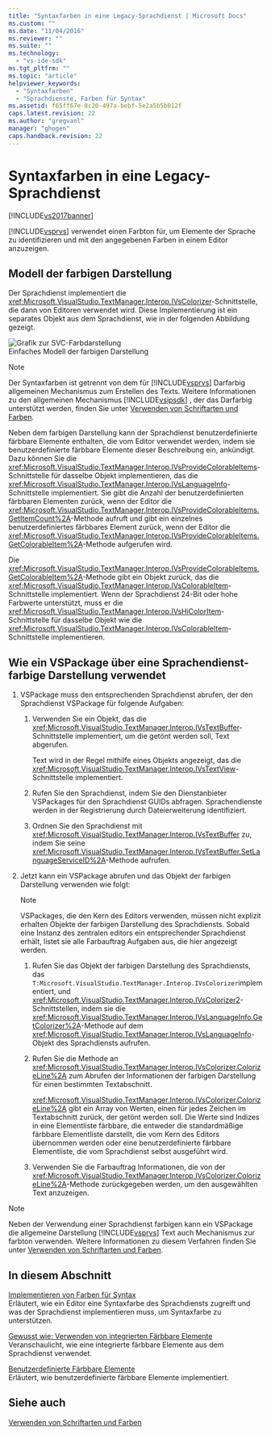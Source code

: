 ```yaml
---
title: "Syntaxfarben in eine Legacy-Sprachdienst | Microsoft Docs"
ms.custom: ""
ms.date: "11/04/2016"
ms.reviewer: ""
ms.suite: ""
ms.technology: 
  - "vs-ide-sdk"
ms.tgt_pltfrm: ""
ms.topic: "article"
helpviewer_keywords: 
  - "Syntaxfarben"
  - "Sprachdienste, Farben für Syntax"
ms.assetid: f65ff67e-8c20-497a-bebf-5e2a5b5b012f
caps.latest.revision: 22
ms.author: "gregvanl"
manager: "ghogen"
caps.handback.revision: 22
---
```

# Syntaxfarben in eine Legacy-Sprachdienst
[!INCLUDE[vs2017banner](../../code-quality/includes/vs2017banner.md)]

[!INCLUDE[vsprvs](../../code-quality/includes/vsprvs_md.md)] verwendet einen Farbton für, um Elemente der Sprache zu identifizieren und mit den angegebenen Farben in einem Editor anzuzeigen.  
  
## Modell der farbigen Darstellung  
 Der Sprachdienst implementiert die <xref:Microsoft.VisualStudio.TextManager.Interop.IVsColorizer>\-Schnittstelle, die dann von Editoren verwendet wird.  Diese Implementierung ist ein separates Objekt aus dem Sprachdienst, wie in der folgenden Abbildung gezeigt.  
  
 ![Grafik zur SVC&#45;Farbdarstellung](../../extensibility/internals/media/figlgsvccolorizer.png "FigLgSvcColorizer")  
Einfaches Modell der farbigen Darstellung  
  
> [!NOTE]
>  Der Syntaxfarben ist getrennt von dem für [!INCLUDE[vsprvs](../../code-quality/includes/vsprvs_md.md)] Darfarbig allgemeinen Mechanismus zum Erstellen des Texts.  Weitere Informationen zu den allgemeinen Mechanismus [!INCLUDE[vsipsdk](../../extensibility/includes/vsipsdk_md.md)] , der das Darfarbig unterstützt werden, finden Sie unter [Verwenden von Schriftarten und Farben](../../extensibility/using-fonts-and-colors.md).  
  
 Neben dem farbigen Darstellung kann der Sprachdienst benutzerdefinierte färbbare Elemente enthalten, die vom Editor verwendet werden, indem sie benutzerdefinierte färbbare Elemente dieser Beschreibung ein, ankündigt.  Dazu können Sie die <xref:Microsoft.VisualStudio.TextManager.Interop.IVsProvideColorableItems>\-Schnittstelle für dasselbe Objekt implementieren, das die <xref:Microsoft.VisualStudio.TextManager.Interop.IVsLanguageInfo>\-Schnittstelle implementiert.  Sie gibt die Anzahl der benutzerdefinierten färbbaren Elementen zurück, wenn der Editor die <xref:Microsoft.VisualStudio.TextManager.Interop.IVsProvideColorableItems.GetItemCount%2A>\-Methode aufruft und gibt ein einzelnes benutzerdefiniertes färbbares Element zurück, wenn der Editor die <xref:Microsoft.VisualStudio.TextManager.Interop.IVsProvideColorableItems.GetColorableItem%2A>\-Methode aufgerufen wird.  
  
 Die <xref:Microsoft.VisualStudio.TextManager.Interop.IVsProvideColorableItems.GetColorableItem%2A>\-Methode gibt ein Objekt zurück, das die <xref:Microsoft.VisualStudio.TextManager.Interop.IVsColorableItem>\-Schnittstelle implementiert.  Wenn der Sprachdienst 24\-Bit oder hohe Farbwerte unterstützt, muss er die <xref:Microsoft.VisualStudio.TextManager.Interop.IVsHiColorItem>\-Schnittstelle für dasselbe Objekt wie die <xref:Microsoft.VisualStudio.TextManager.Interop.IVsColorableItem>\-Schnittstelle implementieren.  
  
## Wie ein VSPackage über eine Sprachendienst\-farbige Darstellung verwendet  
  
1.  VSPackage muss den entsprechenden Sprachdienst abrufen, der den Sprachdienst VSPackage für folgende Aufgaben:  
  
    1.  Verwenden Sie ein Objekt, das die <xref:Microsoft.VisualStudio.TextManager.Interop.IVsTextBuffer>\-Schnittstelle implementiert, um die getönt werden soll, Text abgerufen.  
  
         Text wird in der Regel mithilfe eines Objekts angezeigt, das die <xref:Microsoft.VisualStudio.TextManager.Interop.IVsTextView>\-Schnittstelle implementiert.  
  
    2.  Rufen Sie den Sprachdienst, indem Sie den Dienstanbieter VSPackages für den Sprachdienst GUIDs abfragen.  Sprachendienste werden in der Registrierung durch Dateierweiterung identifiziert.  
  
    3.  Ordnen Sie den Sprachdienst mit <xref:Microsoft.VisualStudio.TextManager.Interop.IVsTextBuffer> zu, indem Sie seine <xref:Microsoft.VisualStudio.TextManager.Interop.IVsTextBuffer.SetLanguageServiceID%2A>\-Methode aufrufen.  
  
2.  Jetzt kann ein VSPackage abrufen und das Objekt der farbigen Darstellung verwenden wie folgt:  
  
    > [!NOTE]
    >  VSPackages, die den Kern des Editors verwenden, müssen nicht explizit erhalten Objekte der farbigen Darstellung des Sprachdiensts.  Sobald eine Instanz des zentralen editors ein entsprechender Sprachdienst erhält, listet sie alle Farbauftrag Aufgaben aus, die hier angezeigt werden.  
  
    1.  Rufen Sie das Objekt der farbigen Darstellung des Sprachdiensts, das `T:Microsoft.VisualStudio.TextManager.Interop.IVsColorizer`implementiert, und <xref:Microsoft.VisualStudio.TextManager.Interop.IVsColorizer2>\-Schnittstellen, indem sie die <xref:Microsoft.VisualStudio.TextManager.Interop.IVsLanguageInfo.GetColorizer%2A>\-Methode auf dem <xref:Microsoft.VisualStudio.TextManager.Interop.IVsLanguageInfo>\-Objekt des Sprachdiensts aufrufen.  
  
    2.  Rufen Sie die Methode an <xref:Microsoft.VisualStudio.TextManager.Interop.IVsColorizer.ColorizeLine%2A> zum Abrufen der Informationen der farbigen Darstellung für einen bestimmten Textabschnitt.  
  
         <xref:Microsoft.VisualStudio.TextManager.Interop.IVsColorizer.ColorizeLine%2A> gibt ein Array von Werten, einen für jedes Zeichen im Textabschnitt zurück, der getönt werden soll.  Die Werte sind Indizes in eine Elementliste färbbare, die entweder die standardmäßige färbbare Elementliste darstellt, die vom Kern des Editors übernommen werden oder eine benutzerdefinierte färbbare Elementliste, die vom Sprachdienst selbst ausgeführt wird.  
  
    3.  Verwenden Sie die Farbauftrag Informationen, die von der <xref:Microsoft.VisualStudio.TextManager.Interop.IVsColorizer.ColorizeLine%2A>\-Methode zurückgegeben werden, um den ausgewählten Text anzuzeigen.  
  
> [!NOTE]
>  Neben der Verwendung einer Sprachdienst farbigen kann ein VSPackage die allgemeine Darstellung [!INCLUDE[vsprvs](../../code-quality/includes/vsprvs_md.md)] Text auch Mechanismus zur farbton verwenden.  Weitere Informationen zu diesem Verfahren finden Sie unter [Verwenden von Schriftarten und Farben](../../extensibility/using-fonts-and-colors.md).  
  
## In diesem Abschnitt  
 [Implementieren von Farben für Syntax](../../extensibility/internals/implementing-syntax-coloring.md)  
 Erläutert, wie ein Editor eine Syntaxfarbe des Sprachdiensts zugreift und was der Sprachdienst implementieren muss, um Syntaxfarbe zu unterstützen.  
  
 [Gewusst wie: Verwenden von integrierten Färbbare Elemente](../../extensibility/internals/how-to-use-built-in-colorable-items.md)  
 Veranschaulicht, wie eine integrierte färbbare Elemente aus dem Sprachdienst verwendet.  
  
 [Benutzerdefinierte Färbbare Elemente](../../extensibility/internals/custom-colorable-items.md)  
 Erläutert, wie benutzerdefinierte färbbare Elemente implementiert.  
  
## Siehe auch  
 [Verwenden von Schriftarten und Farben](../../extensibility/using-fonts-and-colors.md)